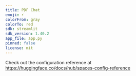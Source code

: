 ```yaml
---
title: PDF Chat
emoji: ⚡
colorFrom: gray
colorTo: red
sdk: streamlit
sdk_version: 1.40.2
app_file: app.py
pinned: false
license: mit
---
```


Check out the configuration reference at https://huggingface.co/docs/hub/spaces-config-reference
